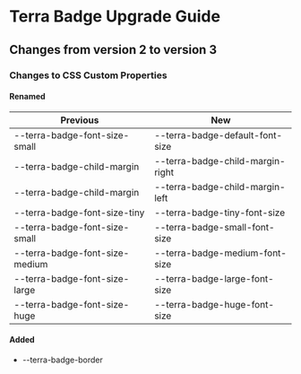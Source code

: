 # Terra Badge Upgrade Guide

## Changes from version 2 to version 3

### Changes to CSS Custom Properties

#### Renamed
| Previous | New |
|-|-|
| --terra-badge-font-size-small | --terra-badge-default-font-size |
| --terra-badge-child-margin | --terra-badge-child-margin-right |
| --terra-badge-child-margin | --terra-badge-child-margin-left |
| --terra-badge-font-size-tiny | --terra-badge-tiny-font-size |
| --terra-badge-font-size-small | --terra-badge-small-font-size |
| --terra-badge-font-size-medium | --terra-badge-medium-font-size |
| --terra-badge-font-size-large | --terra-badge-large-font-size |
| --terra-badge-font-size-huge | --terra-badge-huge-font-size |

#### Added
* --terra-badge-border

